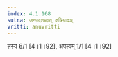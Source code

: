 ```yaml
---
index: 4.1.168
sutra: जनपदशब्दात्‌ क्षत्रियादञ्
vritti: anuvritti
---
```


तस्य 6/1 [4।1।92], अपत्यम् 1/1 [4।1।92]